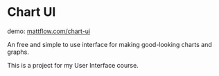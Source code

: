 # Chart UI

demo: [mattflow.com/chart-ui](https://mattflow.github.io/chart-ui)

An free and simple to use interface for making good-looking charts and graphs.

This is a project for my User Interface course.
